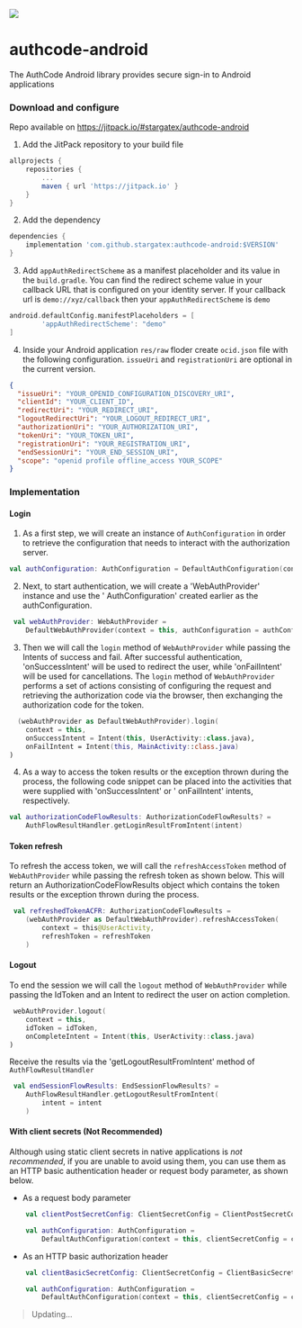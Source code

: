 [![](https://jitpack.io/v/stargatex/authcode-android.svg)](https://jitpack.io/#stargatex/authcode-android)

# authcode-android

The AuthCode Android library provides secure sign-in to Android applications

### Download and configure

Repo available on https://jitpack.io/#stargatex/authcode-android

1. Add the JitPack repository to your build file

```groovy
allprojects {
    repositories {
        ...
        maven { url 'https://jitpack.io' }
    }
}
```

2. Add the dependency

```groovy
dependencies {
    implementation 'com.github.stargatex:authcode-android:$VERSION'
}
```

3. Add `appAuthRedirectScheme` as a manifest placeholder and its value in the `build.gradle`. You
   can find the redirect scheme value in your callback URL that is configured on your identity
   server. If your callback url is `demo://xyz/callback` then your `appAuthRedirectScheme` is `demo`

```groovy
android.defaultConfig.manifestPlaceholders = [
        'appAuthRedirectScheme': "demo"
]
```

4. Inside your Android application `res/raw` floder create `ocid.json` file with the following
   configuration. `issueUri` and `registrationUri` are optional in the current version.

```json
{
  "issueUri": "YOUR_OPENID_CONFIGURATION_DISCOVERY_URI",
  "clientId": "YOUR_CLIENT_ID",
  "redirectUri": "YOUR_REDIRECT_URI",
  "logoutRedirectUri": "YOUR_LOGOUT_REDIRECT_URI",
  "authorizationUri": "YOUR_AUTHORIZATION_URI",
  "tokenUri": "YOUR_TOKEN_URI",
  "registrationUri": "YOUR_REGISTRATION_URI",
  "endSessionUri": "YOUR_END_SESSION_URI",
  "scope": "openid profile offline_access YOUR_SCOPE"
}
```

### Implementation

#### Login

1. As a first step, we will create an instance of `AuthConfiguration` in order to retrieve the
   configuration that needs to interact with the authorization server.

```kotlin
val authConfiguration: AuthConfiguration = DefaultAuthConfiguration(context = this)
```

2. Next, to start authentication, we will create a 'WebAuthProvider' instance and use the '
   AuthConfiguration' created earlier as the authConfiguration.

```kotlin
 val webAuthProvider: WebAuthProvider =
    DefaultWebAuthProvider(context = this, authConfiguration = authConfiguration)
```

3. Then we will call the `login` method of `WebAuthProvider` while passing the Intents of success
   and fail. After successful authentication, 'onSuccessIntent' will be used to redirect the user,
   while 'onFailIntent' will be used for cancellations. The `login` method of `WebAuthProvider`
   performs a set of actions consisting of configuring the request and retrieving the authorization
   code via the browser, then exchanging the authorization code for the token.

```kotlin
  (webAuthProvider as DefaultWebAuthProvider).login(
    context = this,
    onSuccessIntent = Intent(this, UserActivity::class.java),
    onFailIntent = Intent(this, MainActivity::class.java)
)
```

4. As a way to access the token results or the exception thrown during the process, the following
   code snippet can be placed into the activities that were supplied with 'onSuccessIntent' or '
   onFailIntent' intents, respectively.

```kotlin
val authorizationCodeFlowResults: AuthorizationCodeFlowResults? =
    AuthFlowResultHandler.getLoginResultFromIntent(intent)
```

#### Token refresh

To refresh the access token, we will call the `refreshAccessToken` method of `WebAuthProvider` while
passing the refresh token as shown below. This will return an AuthorizationCodeFlowResults object
which contains the token results or the exception thrown during the process.

```kotlin
 val refreshedTokenACFR: AuthorizationCodeFlowResults =
    (webAuthProvider as DefaultWebAuthProvider).refreshAccessToken(
        context = this@UserActivity,
        refreshToken = refreshToken
    )
```

#### Logout

To end the session we will call the `logout` method of `WebAuthProvider` while passing the IdToken
and an Intent to redirect the user on action completion.

```kotlin
 webAuthProvider.logout(
    context = this,
    idToken = idToken,
    onCompleteIntent = Intent(this, UserActivity::class.java)
)
```

Receive the results via the 'getLogoutResultFromIntent' method of `AuthFlowResultHandler`

```kotlin
 val endSessionFlowResults: EndSessionFlowResults? =
    AuthFlowResultHandler.getLogoutResultFromIntent(
        intent = intent
    )
```

#### With client secrets (Not Recommended)

Although using static client secrets in native applications is _not recommended_, if you are unable to
avoid using them, you can use them as an HTTP basic authentication header or request body parameter,
as shown below.

* As a request body parameter

```kotlin
    val clientPostSecretConfig: ClientSecretConfig = ClientPostSecretConfig(CLIENT_SECRET)

    val authConfiguration: AuthConfiguration =
        DefaultAuthConfiguration(context = this, clientSecretConfig = clientPostSecretConfig)
```

* As an HTTP basic authorization header

```kotlin
    val clientBasicSecretConfig: ClientSecretConfig = ClientBasicSecretConfig(CLIENT_SECRET)

    val authConfiguration: AuthConfiguration =
        DefaultAuthConfiguration(context = this, clientSecretConfig = clientBasicSecretConfig)
```

> Updating...